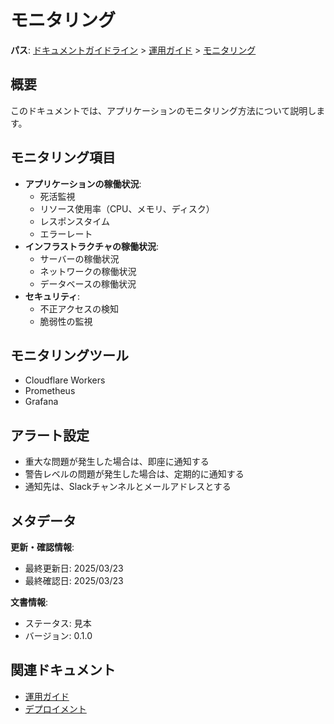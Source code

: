 # モニタリング

**パス**: [ドキュメントガイドライン](../../../README.md) > [運用ガイド](../README.md) > [モニタリング](./README.md)

## 概要

このドキュメントでは、アプリケーションのモニタリング方法について説明します。

## モニタリング項目

-   **アプリケーションの稼働状況**:
    -   死活監視
    -   リソース使用率（CPU、メモリ、ディスク）
    -   レスポンスタイム
    -   エラーレート
-   **インフラストラクチャの稼働状況**:
    -   サーバーの稼働状況
    -   ネットワークの稼働状況
    -   データベースの稼働状況
-   **セキュリティ**:
    -   不正アクセスの検知
    -   脆弱性の監視

## モニタリングツール

-   Cloudflare Workers
-   Prometheus
-   Grafana

## アラート設定

-   重大な問題が発生した場合は、即座に通知する
-   警告レベルの問題が発生した場合は、定期的に通知する
-   通知先は、Slackチャンネルとメールアドレスとする

## メタデータ

**更新・確認情報**:
- 最終更新日: 2025/03/23
- 最終確認日: 2025/03/23

**文書情報**:
- ステータス: 見本
- バージョン: 0.1.0

## 関連ドキュメント

- [運用ガイド](../README.md)
- [デプロイメント](./deployment/README.md)